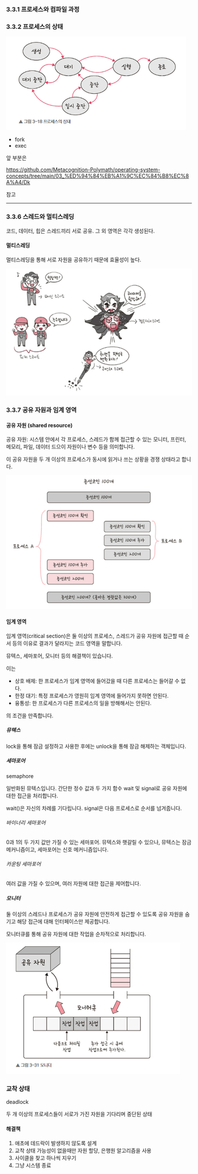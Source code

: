 
### 3.3.1 프로세스와 컴파일 과정

### 3.3.2 프로세스의 상태

![](attachments/Pasted%20image%2020230224000610.png)

- fork
- exec

앞 부분은

https://github.com/Metacognition-Polymath/operating-system-concepts/tree/main/03_%ED%94%84%EB%A1%9C%EC%84%B8%EC%8A%A4/Dk

참고


---

### 3.3.6 스레드와 멀티스레딩

코드, 데이터, 힙은 스레드끼리 서로 공유. 그 외 영역은 각각 생성된다.

#### 멀티스레딩

멀티스레딩을 통해 서로 자원을 공유하기 때문에 효율성이 높다.

![](attachments/Pasted%20image%2020230224001217.png)
### 3.3.7 공유 자원과 임계 영역

#### 공유 자원 (shared resource)

공유 자원: 시스템 안에서 각 프로세스, 스레드가 함께 접근할 수 있는 모니터, 프린터, 메모리, 파일, 데이터 드으이 자원이나 변수 등을 의미합니다.

이 공유 자원을 두 개 이상의 프로세스가 동시에 읽거나 쓰는 상황을 경쟁 상태라고 합니다. 

![](attachments/Pasted%20image%2020230224005331.png)


#### 임계 영역

임계 영역(critical section)은 둘 이상의 프로세스, 스레드가 공유 자원에 접근할 때 순서 등의 이유로 결과가 달라지는 코드 영역을 말합니다.

뮤텍스, 세마포어, 모니터 등의 해결책이 있습니다.

이는

- 상호 배제: 한 프로세스가 임계 영역에 들어갔을 때 다른 프로세스는 들어갈 수 없다.
- 한정 대기: 특정 프로세스가 영원히 임계 영역에 들어가지 못하면 안된다.
- 융통성: 한 프로세스가 다른 프로세스의 일을 방해해서는 안된다.

의 조건을 만족합니다.

##### 뮤텍스

lock을 통해 잠금 설정하고 사용한 후에는 unlock을 통해 잠금 해제하는 객체입니다.

##### 세마포어

semaphore

일반화된 뮤텍스입니다. 간단한 정수 값과 두 가지 함수 wait 및 signal로 공유 자원에 대한 접근을 처리합니다.

wait()은 자신의 차례를 기다립니다.
signal은 다음 프로세스로 순서를 넘겨줍니다.

###### 바이너리 세마포어

0과 1의 두 가지 값만 가질 수 있는 세마포어.
뮤텍스와 햇갈릴 수 있으나, 뮤텍스는 잠금 메커니즘이고, 세마포어는 신호 메커니즘입니다.

###### 카운팅 세마포어

여러 값을 가질 수 있으며, 여러 자원에 대한 접근을 제어합니다. 

##### 모니터

둘 이상의 스레드나 프로세스가 공유 자원에 안전하게 접근할 수 있도록 공유 자원을 숨기고 해당 접근에 대해 인터페이스만 제공합니다. 

모니터큐를 통해 공유 자원에 대한 작업을 순차적으로 처리합니다.

![](attachments/Pasted%20image%2020230224010005.png)

### 교착 상태

deadlock

두 개 이상의 프로세스들이 서로가 가진 자원을 기다리며 중단된 상태


#### 해결책

1. 애초에 데드락이 발생하지 않도록 설계
2. 교착 상태 가능성이 없을때만 자원 할당, 은행원 알고리즘을 사용
3. 사이클을 찾고 하나씩 지우기
4. 그냥 시스템 종료




